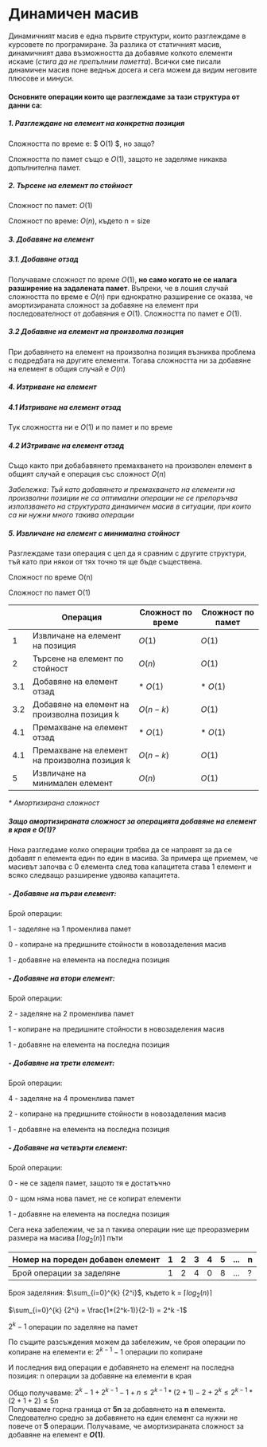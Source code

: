 # Динамичен масив
Динамичният масив е една първите структури, които разглеждаме в курсовете по програмиране. За разлика от статичният масив, динамичният дава възможността да добавяме колкото елементи искаме (*стига да не препълним паметта*). Всички сме писали динамичен масив поне веднъж досега и сега можем да видим неговите плюсове и минуси.

#### Основните операции които ще разглеждаме за тази структура от данни са:

##### 1. Разглеждане на елемент на конкретна позиция

Сложността по време е: $ O(1) $, но защо?

Сложността по памет също е $O(1)$, защото не заделяме никаква допълнителна памет.

##### 2. Търсене на елемент по стойност

Сложност по памет: $O(1)$

Сложност по време: $O(n)$, където n = size

##### 3. Добавяне на елемент
#####    3.1. Добавяне отзад
Получаваме сложност по време $O(1)$, **но само когато не се налага разширение на задалената памет**. Въпреки, че в лошия случай сложността по време е $O(n)$ при еднократно разширение се оказва, че амортизираната сложност за добавяне на елемент при последователност от добавяния е $O(1)$.
Сложността по памет е $O(1)$.


#####    3.2 Добавяне на елемент на произволна позиция 
При добавянето на елемент на произволна позиция възниква проблема с подредбата на другите елементи. Тогава сложността ни за добавяне на елемент в общия случай е $O(n)$

##### 4. Изтриване на елемент

#####    4.1 Изтриване на елемент отзад
Тук сложността ни е $O(1)$ и по памет и по време

#####    4.2 ИЗтриване на елемент отзад 
Също както при добабавянето премахването на произволен елемент в общият случай е операция със сложност $O(n)$

*Забележка: Тъй като добавянето и премахването на елементи на произволни позиции не са оптимални операции не се препоръчва използването на структурата динамичен масив в ситуации, при които са ни нужни много такива операции*

##### 5. Извличане на елемент с минимална стойност 
Разглеждаме тази операция с цел да я сравним с другите структури, тъй като при някои от тях точно тя ще бъде съществена.

Сложност по време O(n)

Сложност по памет O(1)

||Операция| Сложност по време| Сложност по памет|
|---|---|---|---|
|1| Извличане на елемент на позиция| $O(1)$ | $O(1)$|
|2| Търсене на елемент по стойност| $O(n)$ | $O(1)$|
|3.1| Добавяне на елемент отзад| * $O(1)$ | * $O(1)$|
|3.2| Добавяне на елемент на произволна позиция k| $O(n-k)$ | $O(1)$|
|4.1| Премахване на елемент отзад| * $O(1)$ | * $O(1)$|
|4.1| Премахване на елемент на произволна позиция k| $O(n-k)$ | $O(1)$|
|5| Извличане на минимален елемент| $O(n)$ | $O(1)$|

*\* Амортизирана сложност*

##### Защо амортизираната сложност за операцията добавяне на елемент в края е $O(1)$?

Нека разгледаме колко операции трябва да се направят за да се добавят n елемента един по един в масива. За примера ще приемем, че масивът започва с 0 елемента след това капацитета става 1 елемент и всяко следващо разширение удвоява капацитета.

##### - Добавяне на първи елемент:
Брой операции:

1 - заделяне на 1 променлива памет

0 - копиране на предишните стойности в новозаделения масив

1 - добавяне на елемента на последна позиция

##### - Добавяне на втори елемент:
Брой операции:

2 - заделяне на 2 променлива памет

1 - копиране на предишните стойности в новозаделения масив

1 - добавяне на елемента на последна позиция

##### - Добавяне на трети елемент:
Брой операции:

4 - заделяне на 4 променлива памет

2 - копиране на предишните стойности в новозаделения масив

1 - добавяне на елемента на последна позиция

##### - Добавяне на четвърти елемент:
Брой операции:

0 - не се заделя памет, защото тя е достатъчно

0 - щом няма нова памет, не се копират елементи

1 - добавяне на елемента на последна позиция

Сега нека забележим, че за n такива операции ние ще преоразмерим размера на масива $\lceil log_2(n)\rceil$ пъти

|Номер на пореден добавен елемент|1|2|3|4|5|...|n|
|-|-|-|-|-|-|-|-|
|Брой операции за заделяне|1|2|4|0|8|...|?|

Броя заделяния: $\sum_{i=0}^{k} {2^i}$, където k = $\lceil log_2(n)\rceil$ 

$\sum_{i=0}^{k} {2^i} = \frac{1*(2^k-1)}{2-1} = 2^k -1$ 

$2^k-1$ операции по заделяне на памет 

По същите разсъждения можем да забележим, че броя операции по копиране на елементи е:
$2^{k-1}-1$ операции по копиране

И последния вид операции е добавянето на елемент на последна позиция:
n операции за добавяне на елементи в края

Общо получаваме:
$2^k-1 + 2^{k-1}-1 + n \leq 2^{k-1} * (2+1) -2 + 2^k \leq 2^{k-1} * (2 + 1 + 2) \leq 5n$
<br>
Получаваме горна граница от **5n** за добавянето на **n** елемента. Следователно средно за добавянето на един елемент са нужни не повече от **5** операции. Получаваме, че амортизираната сложност за добавяне на елемент е **$O(1)$**.